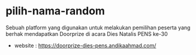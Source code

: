 # pilih-nama-random

Sebuah platform yang digunakan untuk melakukan pemilihan peserta yang berhak mendapatkan Doorprize di acara Dies Natalis PENS ke-30

- website : https://doorprize-dies-pens.andikaahmad.com/

